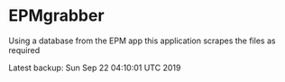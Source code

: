 # EPMgrabber
Using a database from the EPM app this application scrapes the files as required


Latest backup: Sun Sep 22 04:10:01 UTC 2019

